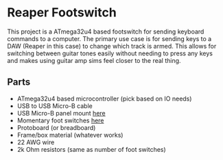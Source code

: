# Reaper Footswitch

This project is a ATmega32u4 based footswitch for sending keyboard commands to a computer. The primary use case is for sending keys to a DAW (Reaper in this case) to change which track is armed. This allows for switching between guitar tones easily without needing to press any keys and makes using guitar amp sims feel closer to the real thing.

## Parts

- ATmega32u4 based microcontroller (pick based on IO needs)
- USB to USB Micro-B cable
- USB Micro-B panel mount [here](https://www.mouser.com/ProductDetail/474-CAB-15464)
- Momentary foot switches [here](https://www.mouser.com/ProductDetail/107-SF12011F-M)
- Protoboard (or breadboard)
- Frame/box material (whatever works)
- 22 AWG wire
- 2k Ohm resistors (same as number of foot switches)
